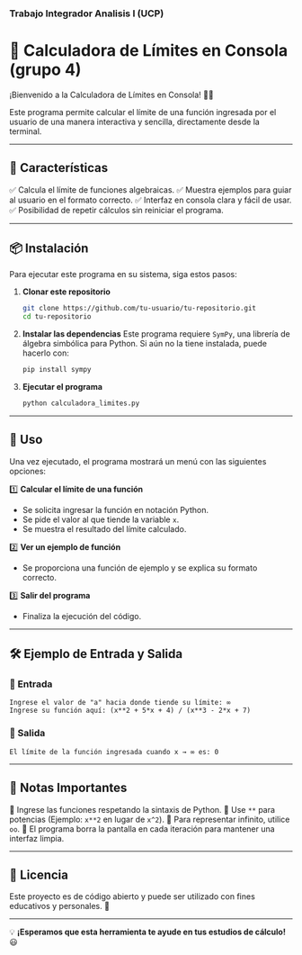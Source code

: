  
### Trabajo Integrador Analisis I (UCP) 
# 📌 Calculadora de Límites en Consola (grupo 4)

¡Bienvenido a la Calculadora de Límites en Consola! 🧮✨

Este programa permite calcular el límite de una función ingresada por el usuario de una manera interactiva y sencilla, directamente desde la terminal.

---

## 🚀 Características

✅ Calcula el límite de funciones algebraicas.
✅ Muestra ejemplos para guiar al usuario en el formato correcto.
✅ Interfaz en consola clara y fácil de usar.
✅ Posibilidad de repetir cálculos sin reiniciar el programa.

---

## 📦 Instalación

Para ejecutar este programa en su sistema, siga estos pasos:

1. **Clonar este repositorio**
   ```bash
   git clone https://github.com/tu-usuario/tu-repositorio.git
   cd tu-repositorio
   ```

2. **Instalar las dependencias**
   Este programa requiere `SymPy`, una librería de álgebra simbólica para Python. Si aún no la tiene instalada, puede hacerlo con:
   ```bash
   pip install sympy
   ```

3. **Ejecutar el programa**
   ```bash
   python calculadora_limites.py
   ```

---

## 📝 Uso

Una vez ejecutado, el programa mostrará un menú con las siguientes opciones:

1️⃣ **Calcular el límite de una función**
   - Se solicita ingresar la función en notación Python.
   - Se pide el valor al que tiende la variable `x`.
   - Se muestra el resultado del límite calculado.

2️⃣ **Ver un ejemplo de función**
   - Se proporciona una función de ejemplo y se explica su formato correcto.

3️⃣ **Salir del programa**
   - Finaliza la ejecución del código.

---

## 🛠 Ejemplo de Entrada y Salida

### 🔹 Entrada
```
Ingrese el valor de "a" hacia donde tiende su límite: ∞
Ingrese su función aquí: (x**2 + 5*x + 4) / (x**3 - 2*x + 7)
```

### 🔹 Salida
```
El límite de la función ingresada cuando x → ∞ es: 0
```

---

## 📌 Notas Importantes

🔹 Ingrese las funciones respetando la sintaxis de Python.
🔹 Use `**` para potencias (Ejemplo: `x**2` en lugar de `x^2`).
🔹 Para representar infinito, utilice `oo`.
🔹 El programa borra la pantalla en cada iteración para mantener una interfaz limpia.

---

## 📜 Licencia

Este proyecto es de código abierto y puede ser utilizado con fines educativos y personales. 🚀

---

💡 **¡Esperamos que esta herramienta te ayude en tus estudios de cálculo!** 😃


